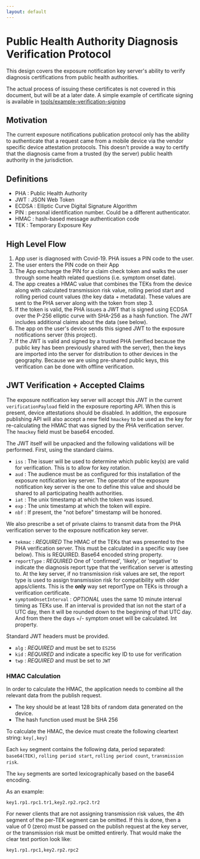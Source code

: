 ```yaml
---
layout: default
---
```

# Public Health Authority Diagnosis Verification Protocol

This design covers the exposure notification key server's ability to verify
diagnosis certifications from public health authorities.

The actual process of issuing these certificates is not covered in this
document, but will be at a later date. A simple example of certificate signing
is available in [tools/example-verification-signing](https://github.com/google/exposure-notifications-server/tree/main/tools/example-verification-signing)

## Motivation

The current exposure notifications publication protocol only has the ability
to authenticate that a request came from a mobile device via the vendor
specific device attestation protocols. This doesn't provide a way
to certify that the diagnosis came from a trusted (by the server) public
health authority in the jurisdiction.

## Definitions

* PHA : Public Health Authority
* JWT : JSON Web Token
* ECDSA : Elliptic Curve Digital Signature Algorithm
* PIN : personal identification number. Could be a different authenticator.
* HMAC : hash-based message authentication code
* TEK : Temporary Exposure Key

## High Level Flow

1. App user is diagnosed with Covid-19. PHA issues a PIN code to the user.
2. The user enters the PIN code on their App
3. The App exchange the PIN for a claim check token and walks the user through
   some health related questions (i.e. symptom onset date).
4. The app creates a HMAC value that combines the TEKs from the device along
   with calculated transmission risk value, rolling period start and rolling
	 period count values (the key data + metadata).
	 These values are sent to the PHA server along with the token from step 3.
5. If the token is valid, the PHA issues a JWT that is signed using ECDSA over
   the P-256 elliptic curve with SHA-256 as a hash function. The JWT includes
   additional claims about the data (see below).
6. The app on the user's device sends this signed JWT to the exposure
   notifications server (this project).
7. If the JWT is valid and signed by a trusted PHA (verified because the public
	 key has been previously shared with the server), then the keys are imported
	 into the server for distribution to other devices in the geography. Because
   we are using pre-shared public keys, this verification can be done with
   offline verification.

## JWT Verification + Accepted Claims

The exposure notification key server will accept this JWT in the current
`verificationPayload` field in the exposure reporting API. When this is present,
device attestations should be disabled. In addition, the exposure publishing
API will also accept a new field `hmackey` to be used as the key for
re-calculating the HMAC that was signed by the PHA verification server. The
`hmackey` field must be base64 encoded.

The JWT itself will be unpacked and the following validations will be performed.
First, using the standard claims.

* `iss` : The issuer will be used to determine which public key(s) are valid for
verification. This is to allow for key rotation.
* `aud` : The audience must be as configured for this installation of the
exposure notification key server. The operator of the exposure notification key server
is the one to define this value and should be shared to all participating health
authorities.
* `iat` : The unix timestamp at which the token was issued.
* `exp` : The unix timestamp at which the token will expire.
* `nbf` : If present, the "not before" timestamp will be honored.

We also prescribe a set of private claims to transmit data from the PHA
verification server to the exposure notification key server.

* `tekmac` : _REQUIRED_ The HMAC of the TEKs that was presented to the PHA verification
server. This must be calculated in a specific way (see below). This is REQUIRED.
Base64 encoded string property.
* `reportType` : _REQUIRED_ One of 'confirmed', 'likely', or 'negative' to indicate the
  diagnosis report type that the verification server is attesting to. At the key
  server, if no transmission risk values are set, the report type is used to
  assign transmission risk for compatibility with older apps/clients.
  This is the __only__ way set reportType on TEKs is through a verification certificate.
* `symptomOnsetInterval` : _OPTIONAL_ uses the same 10 minute interval timing as TEKs use. If an interval is provided that isn not the start of a UTC day, then it will be rounded down to the beginning of that UTC day. And from there the days +/- symptom onset will be calculated. Int property.

Standard JWT headers must be provided.

* `alg` : _REQUIRED_ and must be set to `ES256`
* `kid` : _REQUIRED_ and indicate a specific key ID to use for verification
* `twp` : _REQUIRED_ and must be set to `JWT`

### HMAC Calculation

In order to calculate the HMAC, the application needs to combine all the
relevant data from the publish request.

* The key should be at least 128 bits of random data generated on the device.
* The hash function used must be SHA 256

To calculate the HMAC, the device must create the following cleartext string:
`key[,key]`

Each `key` segment contains the following data, period separated: `base64(TEK)`,
`rolling period start`, `rolling period count`, `transmission risk`.

The `key` segments are sorted lexicographically based on the base64 encoding.

As an example:

```
key1.rp1.rpc1.tr1,key2.rp2.rpc2.tr2
```

For newer clients that are not assigning transmission risk values, the 4th
segment of the per-TEK segment can be omitted. If this is done, then a value
of 0 (zero) must be passed on the publish request at the key server, or the
transmission risk must be omitted entirerly. That would make the clear text
portion look like:

```
key1.rp1.rpc1,key2.rp2.rpc2
```